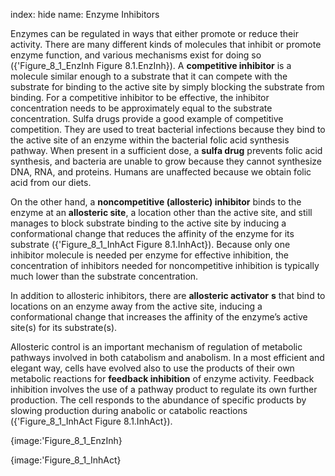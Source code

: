 index: hide
name: Enzyme Inhibitors

Enzymes can be regulated in ways that either promote or reduce their activity. There are many different kinds of molecules that inhibit or promote enzyme function, and various mechanisms exist for doing so ({'Figure_8_1_EnzInh Figure 8.1.EnzInh}). A  **competitive inhibitor** is a molecule similar enough to a substrate that it can compete with the substrate for binding to the active site by simply blocking the substrate from binding. For a competitive inhibitor to be effective, the inhibitor concentration needs to be approximately equal to the substrate concentration. Sulfa drugs provide a good example of competitive competition. They are used to treat bacterial infections because they bind to the active site of an enzyme within the bacterial folic acid synthesis pathway. When present in a sufficient dose, a  **sulfa drug** prevents folic acid synthesis, and bacteria are unable to grow because they cannot synthesize DNA, RNA, and proteins. Humans are unaffected because we obtain folic acid from our diets.

On the other hand, a  **noncompetitive (allosteric) inhibitor** binds to the enzyme at an  **allosteric site**, a location other than the active site, and still manages to block substrate binding to the active site by inducing a conformational change that reduces the affinity of the enzyme for its substrate ({'Figure_8_1_InhAct Figure 8.1.InhAct}). Because only one inhibitor molecule is needed per enzyme for effective inhibition, the concentration of inhibitors needed for noncompetitive inhibition is typically much lower than the substrate concentration.

In addition to allosteric inhibitors, there are  **allosteric activator** **s** that bind to locations on an enzyme away from the active site, inducing a conformational change that increases the affinity of the enzyme’s active site(s) for its substrate(s).

Allosteric control is an important mechanism of regulation of metabolic pathways involved in both catabolism and anabolism. In a most efficient and elegant way, cells have evolved also to use the products of their own metabolic reactions for  **feedback inhibition** of enzyme activity. Feedback inhibition involves the use of a pathway product to regulate its own further production. The cell responds to the abundance of specific products by slowing production during anabolic or catabolic reactions ({'Figure_8_1_InhAct Figure 8.1.InhAct}).


{image:'Figure_8_1_EnzInh}
        


{image:'Figure_8_1_InhAct}
        
